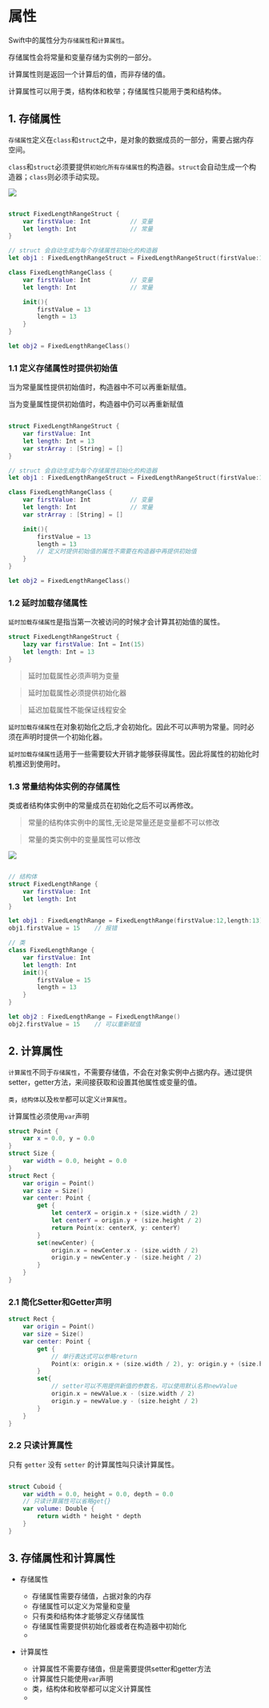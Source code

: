 # 属性

Swift中的属性分为`存储属性`和`计算属性`。

存储属性会将常量和变量存储为实例的一部分。

计算属性则是返回一个计算后的值，而非存储的值。

计算属性可以用于类，结构体和枚举；存储属性只能用于类和结构体。


## 1. 存储属性

`存储属性`定义在`class`和`struct`之中，是对象的数据成员的一部分，需要占据内存空间。

`class`和`struct`必须要提供`初始化所有存储属性`的构造器。`struct`会自动生成一个构造器；`class`则必须手动实现。

![](https://gitee.com/existorlive/exist-or-live-pic/raw/master/%E6%88%AA%E5%B1%8F2020-11-30%20%E4%B8%8A%E5%8D%8812.51.40.png)

```swift

struct FixedLengthRangeStruct {
    var firstValue: Int           // 变量
    let length: Int               // 常量
}

// struct 会自动生成为每个存储属性初始化的构造器
let obj1 : FixedLengthRangeStruct = FixedLengthRangeStruct(firstValue:12,length:12)

class FixedLengthRangeClass {
    var firstValue: Int           // 变量
    let length: Int               // 常量   

    init(){
        firstValue = 13
        length = 13
    }
}

let obj2 = FixedLengthRangeClass()  


```

### 1.1 定义存储属性时提供初始值

当为常量属性提供初始值时，构造器中不可以再重新赋值。

当为变量属性提供初始值时，构造器中仍可以再重新赋值

```swift

struct FixedLengthRangeStruct {
    var firstValue: Int 
    let length: Int = 13
    var strArray : [String] = []
}

// struct 会自动生成为每个存储属性初始化的构造器
let obj1 : FixedLengthRangeStruct = FixedLengthRangeStruct(firstValue:12)

class FixedLengthRangeClass {
    var firstValue: Int           // 变量
    let length: Int               // 常量   
    var strArray : [String] = []

    init(){
        firstValue = 13
        length = 13
        // 定义时提供初始值的属性不需要在构造器中再提供初始值
    }
}

let obj2 = FixedLengthRangeClass()  


```

### 1.2 延时加载存储属性

`延时加载存储属性`是指当第一次被访问的时候才会计算其初始值的属性。

```swift
struct FixedLengthRangeStruct {
    lazy var firstValue: Int = Int(15)
    let length: Int = 13
}
```
> 延时加载属性必须声明为变量

> 延时加载属性必须提供初始化器

> 延迟加载属性不能保证线程安全

`延时加载存储属性`在对象初始化之后,才会初始化。因此不可以声明为常量。同时必须在声明时提供一个初始化器。

`延时加载存储属性`适用于一些需要较大开销才能够获得属性。因此将属性的初始化时机推迟到使用时。

### 1.3 常量结构体实例的存储属性

类或者结构体实例中的常量成员在初始化之后不可以再修改。

> 常量的结构体实例中的属性,无论是常量还是变量都不可以修改

> 常量的类实例中的变量属性可以修改

![](https://gitee.com/existorlive/exist-or-live-pic/raw/master/%E6%88%AA%E5%B1%8F2020-11-30%20%E4%B8%8A%E5%8D%882.02.55.png)

```swift

// 结构体
struct FixedLengthRange {
    var firstValue: Int
    let length: Int
}

let obj1 : FixedLengthRange = FixedLengthRange(firstValue:12,length:13)
obj1.firstValue = 15    // 报错

// 类
class FixedLengthRange {
    var firstValue: Int
    let length: Int
    init(){
        firstValue = 15
        length = 13
    }
}

let obj2 : FixedLengthRange = FixedLengthRange()
obj2.firstValue = 15    // 可以重新赋值

```

## 2. 计算属性

`计算属性`不同于`存储属性`，不需要存储值，不会在对象实例中占据内存。通过提供setter，getter方法，来间接获取和设置其他属性或变量的值。

`类`，`结构体`以及`枚举`都可以定义`计算属性`。

计算属性必须使用`var`声明

```swift
struct Point {
    var x = 0.0, y = 0.0
}
struct Size {
    var width = 0.0, height = 0.0
}
struct Rect {
    var origin = Point()
    var size = Size()
    var center: Point {
        get {
            let centerX = origin.x + (size.width / 2)
            let centerY = origin.y + (size.height / 2)
            return Point(x: centerX, y: centerY)
        }
        set(newCenter) {
            origin.x = newCenter.x - (size.width / 2)
            origin.y = newCenter.y - (size.height / 2)
        }
    }
}
```

### 2.1 简化Setter和Getter声明

```swift
struct Rect {
    var origin = Point()
    var size = Size()
    var center: Point {
        get {
            // 单行表达式可以参略return 
            Point(x: origin.x + (size.width / 2), y: origin.y + (size.height / 2))
        }
        set{
            // setter可以不用提供新值的参数名，可以使用默认名称newValue
            origin.x = newValue.x - (size.width / 2)
            origin.y = newValue.y - (size.height / 2)
        }
    }
}

```

### 2.2 只读计算属性

只有 `getter` 没有 `setter` 的计算属性叫只读计算属性。

```swift 

struct Cuboid {
    var width = 0.0, height = 0.0, depth = 0.0
    // 只读计算属性可以省略get{}
    var volume: Double {
        return width * height * depth
    }
}
```



## 3. 存储属性和计算属性

- 存储属性
   
    - 存储属性需要存储值，占据对象的内存
    - 存储属性可以定义为常量和变量
    - 只有类和结构体才能够定义存储属性
    - 存储属性需要提供初始化器或者在构造器中初始化
  - 

- 计算属性

    - 计算属性不需要存储值，但是需要提供setter和getter方法
    - 计算属性只能使用`var`声明
    - 类，结构体和枚举都可以定义计算属性
    - 


